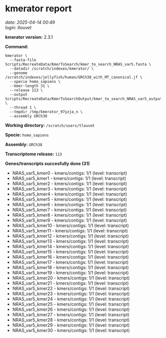 # kmerator report
*date: 2025-04-14 00:49*  
*login: tlouvet*

**kmerator version:** 2.3.1

**Command:**

```
kmerator \
  --fasta-file Scripts/RecreateData/KmerToSearch/kmer_to_search_NRAS_var5.fasta \
  --datadir /scratch/indexes/kmerator/ \
  --genome /scratch/indexes/jellyfish/human/GRCh38_with_MT_canonical.jf \
  --specie homo_sapiens \
  --kmer-length 31 \
  --release 113 \
  --output Scripts/RecreateData/KmerToSearchOutput/kmer_to_search_NRAS_var5_output \
  --thread 1 \
  --tmpdir /tmp/kmerator_97yzja_n \
  --assembly GRCh38
```

**Working directory:** `/scratch/users/tlouvet`

**Specie:** `homo_sapiens`

**Assembly:** `GRCh38`

**Transcriptome release:** `113`

**Genes/transcripts succesfully done (31)**

- NRAS_var5_kmer0 - kmers/contigs: 1/1 (level: transcript)
- NRAS_var5_kmer1 - kmers/contigs: 1/1 (level: transcript)
- NRAS_var5_kmer2 - kmers/contigs: 1/1 (level: transcript)
- NRAS_var5_kmer3 - kmers/contigs: 1/1 (level: transcript)
- NRAS_var5_kmer4 - kmers/contigs: 1/1 (level: transcript)
- NRAS_var5_kmer5 - kmers/contigs: 1/1 (level: transcript)
- NRAS_var5_kmer6 - kmers/contigs: 1/1 (level: transcript)
- NRAS_var5_kmer7 - kmers/contigs: 1/1 (level: transcript)
- NRAS_var5_kmer8 - kmers/contigs: 1/1 (level: transcript)
- NRAS_var5_kmer9 - kmers/contigs: 1/1 (level: transcript)
- NRAS_var5_kmer10 - kmers/contigs: 1/1 (level: transcript)
- NRAS_var5_kmer11 - kmers/contigs: 1/1 (level: transcript)
- NRAS_var5_kmer12 - kmers/contigs: 1/1 (level: transcript)
- NRAS_var5_kmer13 - kmers/contigs: 1/1 (level: transcript)
- NRAS_var5_kmer14 - kmers/contigs: 1/1 (level: transcript)
- NRAS_var5_kmer15 - kmers/contigs: 1/1 (level: transcript)
- NRAS_var5_kmer16 - kmers/contigs: 1/1 (level: transcript)
- NRAS_var5_kmer17 - kmers/contigs: 1/1 (level: transcript)
- NRAS_var5_kmer18 - kmers/contigs: 1/1 (level: transcript)
- NRAS_var5_kmer19 - kmers/contigs: 1/1 (level: transcript)
- NRAS_var5_kmer20 - kmers/contigs: 1/1 (level: transcript)
- NRAS_var5_kmer21 - kmers/contigs: 1/1 (level: transcript)
- NRAS_var5_kmer22 - kmers/contigs: 1/1 (level: transcript)
- NRAS_var5_kmer23 - kmers/contigs: 1/1 (level: transcript)
- NRAS_var5_kmer24 - kmers/contigs: 1/1 (level: transcript)
- NRAS_var5_kmer25 - kmers/contigs: 1/1 (level: transcript)
- NRAS_var5_kmer26 - kmers/contigs: 1/1 (level: transcript)
- NRAS_var5_kmer27 - kmers/contigs: 1/1 (level: transcript)
- NRAS_var5_kmer28 - kmers/contigs: 1/1 (level: transcript)
- NRAS_var5_kmer29 - kmers/contigs: 1/1 (level: transcript)
- NRAS_var5_kmer30 - kmers/contigs: 1/1 (level: transcript)
